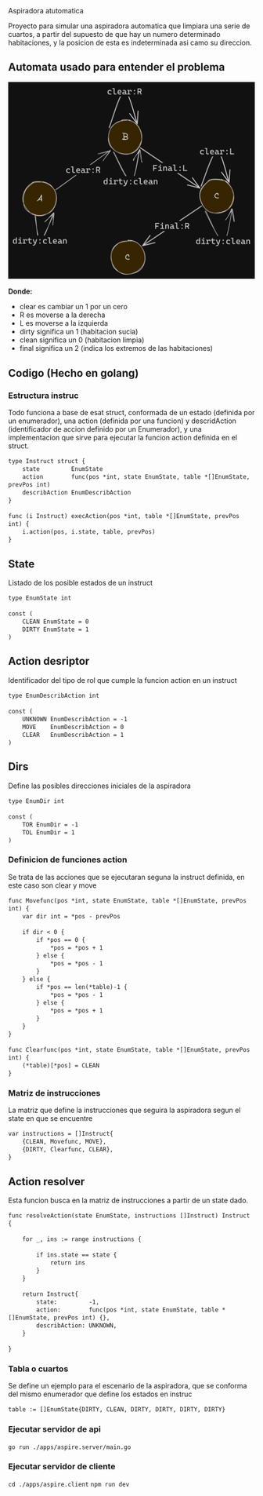 <head>
  <link rel="stylesheet" type="text/css" href="style.css">
</head>

<div class="container">
  <span class="spanStyle">
  	Aspiradora atutomatica 
  </span>
</div>

Proyecto para simular una aspiradora automatica que limpiara una serie de cuartos, a partir del supuesto de que hay un numero determinado habitaciones, y la posicion de esta es indeterminada asi camo su direccion.

## Automata usado para entender el problema
<raw>
   <img src="automata.png"></img>
</raw>

**Donde:**
- clear es cambiar un 1 por un cero
- R es moverse a la derecha
- L es moverse a la izquierda
- dirty significa un 1 (habitacion sucia)
- clean significa un 0 (habitacion limpia)
- final significa un 2 (indica los extremos de las habitaciones)

## Codigo (Hecho en golang)

### Estructura instruc

Todo funciona a base de esat struct, conformada de un estado (definida por un enumerador), una action (definida por una funcion) y descridAction (identificador de accion definido por un Enumerador), y una implementacion que sirve para ejecutar la funcion action definida en el struct.  
```
type Instruct struct {
	state         EnumState
	action        func(pos *int, state EnumState, table *[]EnumState, prevPos int)
	describAction EnumDescribAction
}

func (i Instruct) execAction(pos *int, table *[]EnumState, prevPos int) {
	i.action(pos, i.state, table, prevPos)
}
```

## State
Listado de los posible estados de un instruct
```
type EnumState int

const (
	CLEAN EnumState = 0
	DIRTY EnumState = 1
)
```

## Action desriptor
Identificador del tipo de rol que cumple la funcion action en un instruct
```
type EnumDescribAction int

const (
	UNKNOWN EnumDescribAction = -1
	MOVE    EnumDescribAction = 0
	CLEAR   EnumDescribAction = 1
)
```

## Dirs
Define las posibles direcciones iniciales de la aspiradora
```
type EnumDir int

const (
	TOR EnumDir = -1
	TOL EnumDir = 1
)
```
### Definicion de funciones action
Se trata de las acciones que se ejecutaran seguna la instruct definida, en este caso son clear y move
```
func Movefunc(pos *int, state EnumState, table *[]EnumState, prevPos int) {
	var dir int = *pos - prevPos

	if dir < 0 {
		if *pos == 0 {
			*pos = *pos + 1
		} else {
			*pos = *pos - 1
		}
	} else {
		if *pos == len(*table)-1 {
			*pos = *pos - 1
		} else {
			*pos = *pos + 1
		}
	}
}

func Clearfunc(pos *int, state EnumState, table *[]EnumState, prevPos int) {
	(*table)[*pos] = CLEAN
}

```
### Matriz de instrucciones
La matriz que define la instrucciones que seguira la aspiradora segun el state en que se encuentre
```
var instructions = []Instruct{
	{CLEAN, Movefunc, MOVE},
	{DIRTY, Clearfunc, CLEAR},
}
```
## Action resolver
Esta funcion busca en la matriz de instrucciones a partir de un state dado.
```
func resolveAction(state EnumState, instructions []Instruct) Instruct {

	for _, ins := range instructions {

		if ins.state == state {
			return ins
		}
	}

	return Instruct{
		state:         -1,
		action:        func(pos *int, state EnumState, table *[]EnumState, prevPos int) {},
		describAction: UNKNOWN,
	}

}
```

### Tabla o cuartos
Se define un ejemplo para el escenario de la aspiradora, que se conforma del mismo enumerador que define los estados en instruc
```
table := []EnumState{DIRTY, CLEAN, DIRTY, DIRTY, DIRTY, DIRTY}
```
### Ejecutar servidor de api
`go run ./apps/aspire.server/main.go`

### Ejecutar servidor de cliente
`cd ./apps/aspire.client`
`npm run dev`